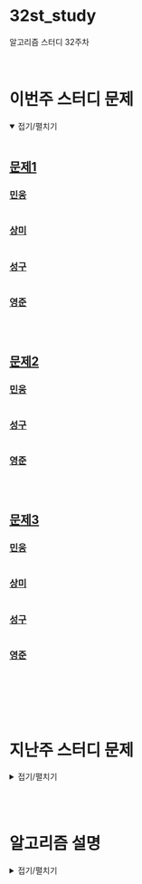 # 32st_study

알고리즘 스터디 32주차

<br/>

# 이번주 스터디 문제

<details markdown="1" open>
<summary>접기/펼치기</summary>

<br/>

## [문제1](문제주소)

### [민웅](./문제1/민웅.py)

```py

```

### [상미](./문제1/상미.py)

```py

```

### [성구](./문제1/성구.py)

```py
```

### [영준](./문제1/영준.py)

```py
```

<br/>

## [문제2](문제주소)

### [민웅](./문제2/민웅.py)

```py

```

### [성구](./문제2/성구.py)

```py

```

### [영준](./문제2/영준.py)

```py
```

<br/>

## [문제3](문제주소)

### [민웅](./문제3/민웅.py)

```py
```

### [상미](./문제3/상미.py)

```py

```

### [성구](./문제3/성구.py)

```py
```

### [영준](./문제3/영준.py)

```py

```

<br/>

</details>

<br/><br/>

# 지난주 스터디 문제

<details markdown="1">
<summary>접기/펼치기</summary>

<br/>

## [나무 높이](https://swexpertacademy.com/main/code/userProblem/userProblemDetail.do?contestProbId=AYFofW8qpXYDFAR4&categoryId=AYFofW8qpXYDFAR4&categoryType=CODE)

### [민웅](./나무 높이/민웅.py)

```py
```

### [상미](./나무 높이/상미.py)

```py

```

### [성구](./나무 높이/성구.py)

```py
```

### [영준](./나무 높이/영준.py)

```py

```

 

</details>

<br/><br/>

# 알고리즘 설명

<details markdown="1">
<summary>접기/펼치기</summary>

</details>
